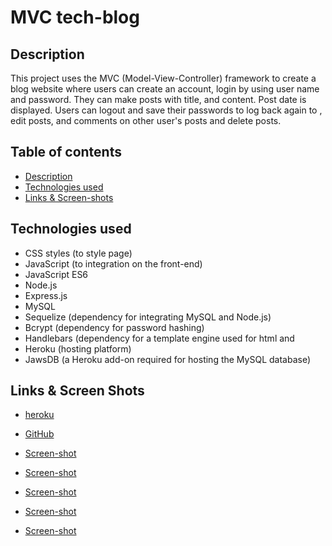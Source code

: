 # MVC tech-blog

## Description

This project uses the  MVC (Model-View-Controller) framework to create a blog website where users can create an account, login by using user name and password. They can make posts with title, and content. Post date is displayed. Users can logout and save their passwords to log back again to , edit posts, and comments on other user's posts and delete posts.

## Table of contents

- [Description](#description)
- [Technologies used](#technologies)
- [Links & Screen-shots](#links)


## Technologies used

- CSS styles (to style page)
- JavaScript (to integration on the front-end)
- JavaScript ES6
- Node.js
- Express.js
- MySQL
- Sequelize (dependency for integrating MySQL and Node.js)
- Bcrypt (dependency for password hashing)
- Handlebars (dependency for a template engine used for html and 
- Heroku (hosting platform)
- JawsDB (a Heroku add-on required for hosting the MySQL database)

## Links & Screen Shots


- [heroku](https://my-mvc-tech-blog.herokuapp.com/)
- [GitHub](https://github.com/meskyA/mvc-tech-blog)

- [Screen-shot](Assets/Home-page.png)
- [Screen-shot](Assets/log-in.png)
- [Screen-shot](Assets/logged-in.png)
- [Screen-shot](Assets/posts-homepage.png)
- [Screen-shot](Assets/Screen-Shot-dashboard.png)